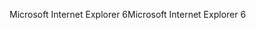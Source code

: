 <span data-ttu-id="96368-101">Microsoft Internet Explorer 6</span><span class="sxs-lookup"><span data-stu-id="96368-101">Microsoft Internet Explorer 6</span></span>